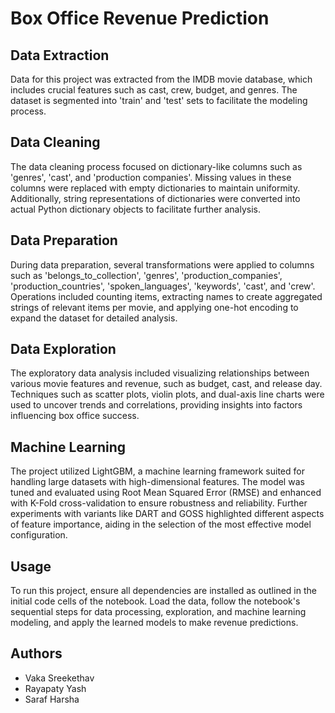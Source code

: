 # Box Office Revenue Prediction


## Data Extraction

Data for this project was extracted from the IMDB movie database, which includes crucial features such as cast, crew, budget, and genres. The dataset is segmented into 'train' and 'test' sets to facilitate the modeling process.

## Data Cleaning

The data cleaning process focused on dictionary-like columns such as 'genres', 'cast', and 'production companies'. Missing values in these columns were replaced with empty dictionaries to maintain uniformity. Additionally, string representations of dictionaries were converted into actual Python dictionary objects to facilitate further analysis.

## Data Preparation

During data preparation, several transformations were applied to columns such as 'belongs_to_collection', 'genres', 'production_companies', 'production_countries', 'spoken_languages', 'keywords', 'cast', and 'crew'. Operations included counting items, extracting names to create aggregated strings of relevant items per movie, and applying one-hot encoding to expand the dataset for detailed analysis.

## Data Exploration

The exploratory data analysis included visualizing relationships between various movie features and revenue, such as budget, cast, and release day. Techniques such as scatter plots, violin plots, and dual-axis line charts were used to uncover trends and correlations, providing insights into factors influencing box office success.

## Machine Learning

The project utilized LightGBM, a machine learning framework suited for handling large datasets with high-dimensional features. The model was tuned and evaluated using Root Mean Squared Error (RMSE) and enhanced with K-Fold cross-validation to ensure robustness and reliability. Further experiments with variants like DART and GOSS highlighted different aspects of feature importance, aiding in the selection of the most effective model configuration.

## Usage

To run this project, ensure all dependencies are installed as outlined in the initial code cells of the notebook. Load the data, follow the notebook's sequential steps for data processing, exploration, and machine learning modeling, and apply the learned models to make revenue predictions.


## Authors

- Vaka Sreekethav
- Rayapaty Yash
- Saraf Harsha
